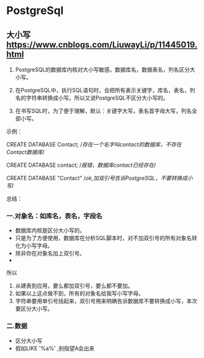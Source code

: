 # PostgreSql

## 大小写 <https://www.cnblogs.com/LiuwayLi/p/11445019.html>

1. PostgreSQL的数据库内核对大小写敏感。数据库名，数据表名，列名区分大小写。

2. 在PostgreSQL中，执行SQL语句时，会把所有表示关键字，库名，表名，列名的字符串转换成小写。所以又说PostgreSQL不区分大小写的。

3. 在书写SQL时，为了便于理解，默认：关键字大写，表名首字母大写，列名全部小写。

示例：

CREATE DATABASE Contact;    /*存在一个名字叫contact的数据库，不存在Contact数据库*/

CREATE DATABASE contact;   /*报错，数据库contact已经存在*/

CREATE DATABASE "Contact"  /*ok,加双引号告诉PostgreSQL，不要转换成小写*/

总结：

### 一.对象名：如库名，表名，字段名

- 数据库内核是区分大小写的。
- 只是为了方便使用，数据库在分析SQL脚本时，对不加双引号的所有对象名转化为小写字母。
- 除非你在对象名加上双引号。
- 
所以

1. 从建表到应用，要么都加双引号，要么都不要加。
2. 如果以上这点做不到，所有的对象名给我写小写字母。
3. 字符串要用单引号括起来，双引号用来明确告诉数据库不要转换成小写，本次要区分大小写。


### 二.数据

- 区分大小写
- 假如LIKE '%a%' ,别指望A会出来
